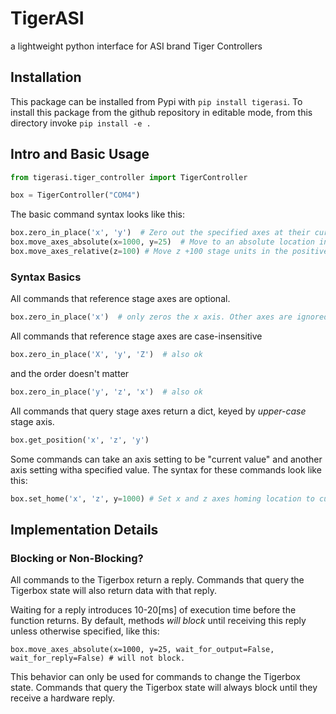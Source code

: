 # TigerASI
a lightweight python interface for ASI brand Tiger Controllers

## Installation

This package can be installed from Pypi with `pip install tigerasi`.
To install this package from the github repository in editable mode, from this directory invoke `pip install -e .`

## Intro and Basic Usage

````python
from tigerasi.tiger_controller import TigerController

box = TigerController("COM4")
````

The basic command syntax looks like this:
````python
box.zero_in_place('x', 'y')  # Zero out the specified axes at their current location.
box.move_axes_absolute(x=1000, y=25)  # Move to an absolute location in "stage units" (tenths of microns).
box.move_axes_relative(z=100) # Move z +100 stage units in the positive z direction.
````

### Syntax Basics
All commands that reference stage axes are optional.
````python
box.zero_in_place('x')  # only zeros the x axis. Other axes are ignored.
````
All commands that reference stage axes are case-insensitive
````python
box.zero_in_place('X', 'y', 'Z')  # also ok
````
and the order doesn't matter
````python
box.zero_in_place('y', 'z', 'x')  # also ok 
````

All commands that query stage axes return a dict, keyed by *upper-case* stage axis.
````python
box.get_position('x', 'z', 'y')
````

Some commands can take an axis setting to be "current value" and another axis setting witha specified value.
The syntax for these commands look like this:
````python
box.set_home('x', 'z', y=1000) # Set x and z axes homing location to current spot. Set y axis to specific spot.
````

## Implementation Details

### Blocking or Non-Blocking?
All commands to the Tigerbox return a reply.
Commands that query the Tigerbox state will also return data with that reply.

Waiting for a reply introduces 10-20[ms] of execution time before the function returns.
By default, methods *will block* until receiving this reply unless otherwise specified, like this:
````
box.move_axes_absolute(x=1000, y=25, wait_for_output=False, wait_for_reply=False) # will not block.
````
This behavior can only be used for commands to change the Tigerbox state.
Commands that query the Tigerbox state will always block until they receive a hardware reply.


